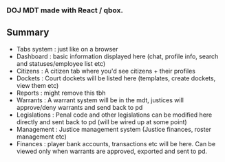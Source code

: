 ### DOJ MDT made with React / qbox.
## Summary 
- Tabs system : just like on a browser
- Dashboard : basic information displayed here (chat, profile info, search and statuses/employee list etc)
- Citizens : A citizen tab where you'd see citizens + their profiles
- Dockets : Court dockets will be listed here (templates, create dockets, view them etc)
- Reports : might remove this tbh
- Warrants : A warrant system will be in the mdt, justices will approve/deny warrants and send back to pd
- Legislations : Penal code and other legislations can be modified here directly and sent back to pd (will be wired up at some point)
- Management : Justice management system (Justice finances, roster management etc)
- Finances : player bank accounts, transactions etc will be here. Can be viewed only when warrants are approved, exported and sent to pd.
